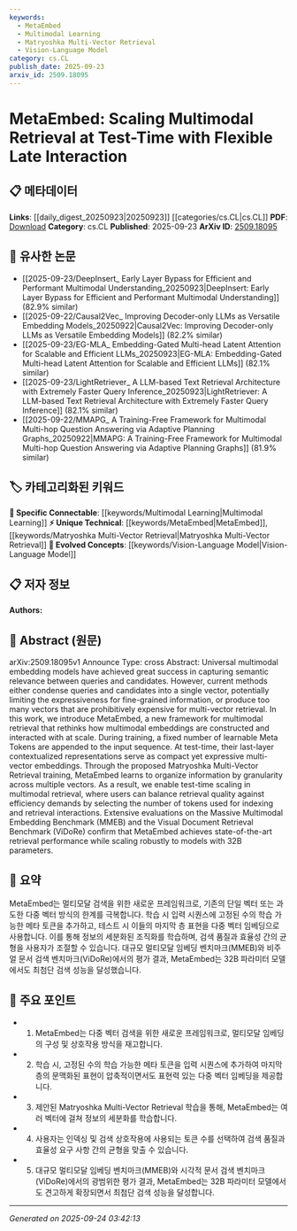 ```yaml
---
keywords:
  - MetaEmbed
  - Multimodal Learning
  - Matryoshka Multi-Vector Retrieval
  - Vision-Language Model
category: cs.CL
publish_date: 2025-09-23
arxiv_id: 2509.18095
---
```


<!-- KEYWORD_LINKING_METADATA:
{
  "processed_timestamp": "2025-09-24T03:42:13.359491",
  "vocabulary_version": "1.0",
  "selected_keywords": [
    "MetaEmbed",
    "Multimodal Learning",
    "Matryoshka Multi-Vector Retrieval",
    "Vision-Language Model"
  ],
  "rejected_keywords": [],
  "similarity_scores": {
    "MetaEmbed": 0.78,
    "Multimodal Learning": 0.82,
    "Matryoshka Multi-Vector Retrieval": 0.77,
    "Vision-Language Model": 0.8
  },
  "extraction_method": "AI_prompt_based",
  "budget_applied": true,
  "candidates_json": {
    "candidates": [
      {
        "surface": "MetaEmbed",
        "canonical": "MetaEmbed",
        "aliases": [
          "MetaEmbed Framework"
        ],
        "category": "unique_technical",
        "rationale": "MetaEmbed is a novel framework introduced in the paper, crucial for understanding the proposed approach to multimodal retrieval.",
        "novelty_score": 0.85,
        "connectivity_score": 0.65,
        "specificity_score": 0.9,
        "link_intent_score": 0.78
      },
      {
        "surface": "multimodal retrieval",
        "canonical": "Multimodal Learning",
        "aliases": [
          "multimodal retrieval"
        ],
        "category": "specific_connectable",
        "rationale": "Multimodal retrieval is a key application of multimodal learning, linking to broader discussions in the field.",
        "novelty_score": 0.45,
        "connectivity_score": 0.88,
        "specificity_score": 0.7,
        "link_intent_score": 0.82
      },
      {
        "surface": "Matryoshka Multi-Vector Retrieval",
        "canonical": "Matryoshka Multi-Vector Retrieval",
        "aliases": [
          "Matryoshka Retrieval"
        ],
        "category": "unique_technical",
        "rationale": "This is a specific training method introduced in the paper, important for understanding the framework's operation.",
        "novelty_score": 0.8,
        "connectivity_score": 0.6,
        "specificity_score": 0.85,
        "link_intent_score": 0.77
      },
      {
        "surface": "Vision-Language Model",
        "canonical": "Vision-Language Model",
        "aliases": [
          "Vision-Language"
        ],
        "category": "evolved_concepts",
        "rationale": "Vision-Language Models are relevant to the paper's context, linking to current trends in multimodal research.",
        "novelty_score": 0.5,
        "connectivity_score": 0.85,
        "specificity_score": 0.75,
        "link_intent_score": 0.8
      }
    ],
    "ban_list_suggestions": [
      "universal multimodal embedding models",
      "semantic relevance",
      "fine-grained information"
    ]
  },
  "decisions": [
    {
      "candidate_surface": "MetaEmbed",
      "resolved_canonical": "MetaEmbed",
      "decision": "linked",
      "scores": {
        "novelty": 0.85,
        "connectivity": 0.65,
        "specificity": 0.9,
        "link_intent": 0.78
      }
    },
    {
      "candidate_surface": "multimodal retrieval",
      "resolved_canonical": "Multimodal Learning",
      "decision": "linked",
      "scores": {
        "novelty": 0.45,
        "connectivity": 0.88,
        "specificity": 0.7,
        "link_intent": 0.82
      }
    },
    {
      "candidate_surface": "Matryoshka Multi-Vector Retrieval",
      "resolved_canonical": "Matryoshka Multi-Vector Retrieval",
      "decision": "linked",
      "scores": {
        "novelty": 0.8,
        "connectivity": 0.6,
        "specificity": 0.85,
        "link_intent": 0.77
      }
    },
    {
      "candidate_surface": "Vision-Language Model",
      "resolved_canonical": "Vision-Language Model",
      "decision": "linked",
      "scores": {
        "novelty": 0.5,
        "connectivity": 0.85,
        "specificity": 0.75,
        "link_intent": 0.8
      }
    }
  ]
}
-->

# MetaEmbed: Scaling Multimodal Retrieval at Test-Time with Flexible Late Interaction

## 📋 메타데이터

**Links**: [[daily_digest_20250923|20250923]] [[categories/cs.CL|cs.CL]]
**PDF**: [Download](https://arxiv.org/pdf/2509.18095.pdf)
**Category**: cs.CL
**Published**: 2025-09-23
**ArXiv ID**: [2509.18095](https://arxiv.org/abs/2509.18095)

## 🔗 유사한 논문
- [[2025-09-23/DeepInsert_ Early Layer Bypass for Efficient and Performant Multimodal Understanding_20250923|DeepInsert: Early Layer Bypass for Efficient and Performant Multimodal Understanding]] (82.9% similar)
- [[2025-09-22/Causal2Vec_ Improving Decoder-only LLMs as Versatile Embedding Models_20250922|Causal2Vec: Improving Decoder-only LLMs as Versatile Embedding Models]] (82.2% similar)
- [[2025-09-23/EG-MLA_ Embedding-Gated Multi-head Latent Attention for Scalable and Efficient LLMs_20250923|EG-MLA: Embedding-Gated Multi-head Latent Attention for Scalable and Efficient LLMs]] (82.1% similar)
- [[2025-09-23/LightRetriever_ A LLM-based Text Retrieval Architecture with Extremely Faster Query Inference_20250923|LightRetriever: A LLM-based Text Retrieval Architecture with Extremely Faster Query Inference]] (82.1% similar)
- [[2025-09-22/MMAPG_ A Training-Free Framework for Multimodal Multi-hop Question Answering via Adaptive Planning Graphs_20250922|MMAPG: A Training-Free Framework for Multimodal Multi-hop Question Answering via Adaptive Planning Graphs]] (81.9% similar)

## 🏷️ 카테고리화된 키워드
**🔗 Specific Connectable**: [[keywords/Multimodal Learning|Multimodal Learning]]
**⚡ Unique Technical**: [[keywords/MetaEmbed|MetaEmbed]], [[keywords/Matryoshka Multi-Vector Retrieval|Matryoshka Multi-Vector Retrieval]]
**🚀 Evolved Concepts**: [[keywords/Vision-Language Model|Vision-Language Model]]

## 📋 저자 정보

**Authors:** 

## 📄 Abstract (원문)

arXiv:2509.18095v1 Announce Type: cross 
Abstract: Universal multimodal embedding models have achieved great success in capturing semantic relevance between queries and candidates. However, current methods either condense queries and candidates into a single vector, potentially limiting the expressiveness for fine-grained information, or produce too many vectors that are prohibitively expensive for multi-vector retrieval. In this work, we introduce MetaEmbed, a new framework for multimodal retrieval that rethinks how multimodal embeddings are constructed and interacted with at scale. During training, a fixed number of learnable Meta Tokens are appended to the input sequence. At test-time, their last-layer contextualized representations serve as compact yet expressive multi-vector embeddings. Through the proposed Matryoshka Multi-Vector Retrieval training, MetaEmbed learns to organize information by granularity across multiple vectors. As a result, we enable test-time scaling in multimodal retrieval, where users can balance retrieval quality against efficiency demands by selecting the number of tokens used for indexing and retrieval interactions. Extensive evaluations on the Massive Multimodal Embedding Benchmark (MMEB) and the Visual Document Retrieval Benchmark (ViDoRe) confirm that MetaEmbed achieves state-of-the-art retrieval performance while scaling robustly to models with 32B parameters.

## 📝 요약

MetaEmbed는 멀티모달 검색을 위한 새로운 프레임워크로, 기존의 단일 벡터 또는 과도한 다중 벡터 방식의 한계를 극복합니다. 학습 시 입력 시퀀스에 고정된 수의 학습 가능한 메타 토큰을 추가하고, 테스트 시 이들의 마지막 층 표현을 다중 벡터 임베딩으로 사용합니다. 이를 통해 정보의 세분화된 조직화를 학습하며, 검색 품질과 효율성 간의 균형을 사용자가 조절할 수 있습니다. 대규모 멀티모달 임베딩 벤치마크(MMEB)와 비주얼 문서 검색 벤치마크(ViDoRe)에서의 평가 결과, MetaEmbed는 32B 파라미터 모델에서도 최첨단 검색 성능을 달성했습니다.

## 🎯 주요 포인트

- 1. MetaEmbed는 다중 벡터 검색을 위한 새로운 프레임워크로, 멀티모달 임베딩의 구성 및 상호작용 방식을 재고합니다.
- 2. 학습 시, 고정된 수의 학습 가능한 메타 토큰을 입력 시퀀스에 추가하여 마지막 층의 문맥화된 표현이 압축적이면서도 표현력 있는 다중 벡터 임베딩을 제공합니다.
- 3. 제안된 Matryoshka Multi-Vector Retrieval 학습을 통해, MetaEmbed는 여러 벡터에 걸쳐 정보의 세분화를 학습합니다.
- 4. 사용자는 인덱싱 및 검색 상호작용에 사용되는 토큰 수를 선택하여 검색 품질과 효율성 요구 사항 간의 균형을 맞출 수 있습니다.
- 5. 대규모 멀티모달 임베딩 벤치마크(MMEB)와 시각적 문서 검색 벤치마크(ViDoRe)에서의 광범위한 평가 결과, MetaEmbed는 32B 파라미터 모델에서도 견고하게 확장되면서 최첨단 검색 성능을 달성합니다.


---

*Generated on 2025-09-24 03:42:13*